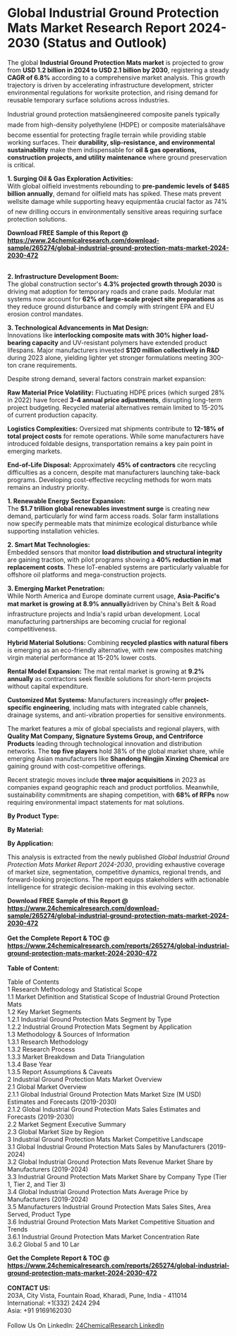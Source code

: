 <h1>Global Industrial Ground Protection Mats Market Research Report 2024-2030 (Status and Outlook)</h1><p>The global <strong>Industrial Ground Protection Mats market</strong> is projected to grow from <strong>USD 1.2 billion in 2024 to USD 2.1 billion by 2030</strong>, registering a steady <strong>CAGR of 6.8%</strong> according to a comprehensive market analysis. This growth trajectory is driven by accelerating infrastructure development, stricter environmental regulations for worksite protection, and rising demand for reusable temporary surface solutions across industries.</p><p>Industrial ground protection matsâengineered composite panels typically made from high-density polyethylene (HDPE) or composite materialsâhave become essential for protecting fragile terrain while providing stable working surfaces. Their <strong>durability, slip-resistance, and environmental sustainability</strong> make them indispensable for <strong>oil &amp; gas operations, construction projects, and utility maintenance</strong> where ground preservation is critical.</p><p><strong>1. Surging Oil &amp; Gas Exploration Activities:</strong><br>
With global oilfield investments rebounding to <strong>pre-pandemic levels of $485 billion annually</strong>, demand for oilfield mats has spiked. These mats prevent wellsite damage while supporting heavy equipmentâa crucial factor as 74% of new drilling occurs in environmentally sensitive areas requiring surface protection solutions.</p><div><b>Download FREE Sample of this Report @ 
            <a href="https://www.24chemicalresearch.com/download-sample/265274/global-industrial-ground-protection-mats-market-2024-2030-472">
            https://www.24chemicalresearch.com/download-sample/265274/global-industrial-ground-protection-mats-market-2024-2030-472</a></b></div><br><p><strong>2. Infrastructure Development Boom:</strong><br>
The global construction sector's <strong>4.3% projected growth through 2030</strong> is driving mat adoption for temporary roads and crane pads. Modular mat systems now account for <strong>62% of large-scale project site preparations</strong> as they reduce ground disturbance and comply with stringent EPA and EU erosion control mandates.</p><p><strong>3. Technological Advancements in Mat Design:</strong><br>
Innovations like <strong>interlocking composite mats with 30% higher load-bearing capacity</strong> and UV-resistant polymers have extended product lifespans. Major manufacturers invested <strong>$120 million collectively in R&amp;D</strong> during 2023 alone, yielding lighter yet stronger formulations meeting 300-ton crane requirements.</p><p>Despite strong demand, several factors constrain market expansion:</p><p><strong>Raw Material Price Volatility:</strong> Fluctuating HDPE prices (which surged 28% in 2022) have forced <strong>3-4 annual price adjustments</strong>, disrupting long-term project budgeting. Recycled material alternatives remain limited to 15-20% of current production capacity.</p><p><strong>Logistics Complexities:</strong> Oversized mat shipments contribute to <strong>12-18% of total project costs</strong> for remote operations. While some manufacturers have introduced foldable designs, transportation remains a key pain point in emerging markets.</p><p><strong>End-of-Life Disposal:</strong> Approximately <strong>45% of contractors</strong> cite recycling difficulties as a concern, despite mat manufacturers launching take-back programs. Developing cost-effective recycling methods for worn mats remains an industry priority.</p><p><strong>1. Renewable Energy Sector Expansion:</strong><br>
The <strong>$1.7 trillion global renewables investment surge</strong> is creating new demand, particularly for wind farm access roads. Solar farm installations now specify permeable mats that minimize ecological disturbance while supporting installation vehicles.</p><p><strong>2. Smart Mat Technologies:</strong><br>
Embedded sensors that monitor <strong>load distribution and structural integrity</strong> are gaining traction, with pilot programs showing a <strong>40% reduction in mat replacement costs</strong>. These IoT-enabled systems are particularly valuable for offshore oil platforms and mega-construction projects.</p><p><strong>3. Emerging Market Penetration:</strong><br>
While North America and Europe dominate current usage, <strong>Asia-Pacific's mat market is growing at 8.9% annually</strong>âdriven by China's Belt &amp; Road infrastructure projects and India's rapid urban development. Local manufacturing partnerships are becoming crucial for regional competitiveness.</p><p><strong>Hybrid Material Solutions:</strong> Combining <strong>recycled plastics with natural fibers</strong> is emerging as an eco-friendly alternative, with new composites matching virgin material performance at 15-20% lower costs.</p><p><strong>Rental Model Expansion:</strong> The mat rental market is growing at <strong>9.2% annually</strong> as contractors seek flexible solutions for short-term projects without capital expenditure.</p><p><strong>Customized Mat Systems:</strong> Manufacturers increasingly offer <strong>project-specific engineering</strong>, including mats with integrated cable channels, drainage systems, and anti-vibration properties for sensitive environments.</p><p>The market features a mix of global specialists and regional players, with <strong>Quality Mat Company, Signature Systems Group, and Centriforce Products</strong> leading through technological innovation and distribution networks. The <strong>top five players</strong> hold 38% of the global market share, while emerging Asian manufacturers like <strong>Shandong Ningjin Xinxing Chemical</strong> are gaining ground with cost-competitive offerings.</p><p>Recent strategic moves include <strong>three major acquisitions</strong> in 2023 as companies expand geographic reach and product portfolios. Meanwhile, sustainability commitments are shaping competition, with <strong>68% of RFPs</strong> now requiring environmental impact statements for mat solutions.</p><p><strong>By Product Type:</strong></p><p><strong>By Material:</strong></p><p><strong>By Application:</strong></p><p>This analysis is extracted from the newly published <em>Global Industrial Ground Protection Mats Market Report 2024-2030</em>, providing exhaustive coverage of market size, segmentation, competitive dynamics, regional trends, and forward-looking projections. The report equips stakeholders with actionable intelligence for strategic decision-making in this evolving sector.</p><div><b>Download FREE Sample of this Report @ 
            <a href="https://www.24chemicalresearch.com/download-sample/265274/global-industrial-ground-protection-mats-market-2024-2030-472">
            https://www.24chemicalresearch.com/download-sample/265274/global-industrial-ground-protection-mats-market-2024-2030-472</a></b></div><br><div><b>Get the Complete Report & TOC @ 
            <a href="https://www.24chemicalresearch.com/reports/265274/global-industrial-ground-protection-mats-market-2024-2030-472">
            https://www.24chemicalresearch.com/reports/265274/global-industrial-ground-protection-mats-market-2024-2030-472</a></b></div><br>
            <b>Table of Content:</b><p>Table of Contents<br />
1 Research Methodology and Statistical Scope<br />
1.1 Market Definition and Statistical Scope of Industrial Ground Protection Mats<br />
1.2 Key Market Segments<br />
1.2.1 Industrial Ground Protection Mats Segment by Type<br />
1.2.2 Industrial Ground Protection Mats Segment by Application<br />
1.3 Methodology & Sources of Information<br />
1.3.1 Research Methodology<br />
1.3.2 Research Process<br />
1.3.3 Market Breakdown and Data Triangulation<br />
1.3.4 Base Year<br />
1.3.5 Report Assumptions & Caveats<br />
2 Industrial Ground Protection Mats Market Overview<br />
2.1 Global Market Overview<br />
2.1.1 Global Industrial Ground Protection Mats Market Size (M USD) Estimates and Forecasts (2019-2030)<br />
2.1.2 Global Industrial Ground Protection Mats Sales Estimates and Forecasts (2019-2030)<br />
2.2 Market Segment Executive Summary<br />
2.3 Global Market Size by Region<br />
3 Industrial Ground Protection Mats Market Competitive Landscape<br />
3.1 Global Industrial Ground Protection Mats Sales by Manufacturers (2019-2024)<br />
3.2 Global Industrial Ground Protection Mats Revenue Market Share by Manufacturers (2019-2024)<br />
3.3 Industrial Ground Protection Mats Market Share by Company Type (Tier 1, Tier 2, and Tier 3)<br />
3.4 Global Industrial Ground Protection Mats Average Price by Manufacturers (2019-2024)<br />
3.5 Manufacturers Industrial Ground Protection Mats Sales Sites, Area Served, Product Type<br />
3.6 Industrial Ground Protection Mats Market Competitive Situation and Trends<br />
3.6.1 Industrial Ground Protection Mats Market Concentration Rate<br />
3.6.2 Global 5 and 10 Lar</p><div><b>Get the Complete Report & TOC @ 
            <a href="https://www.24chemicalresearch.com/reports/265274/global-industrial-ground-protection-mats-market-2024-2030-472">
            https://www.24chemicalresearch.com/reports/265274/global-industrial-ground-protection-mats-market-2024-2030-472</a></b></div><br><b>CONTACT US:</b><br>
            203A, City Vista, Fountain Road, Kharadi, Pune, India - 411014<br>
            International: +1(332) 2424 294<br>
            Asia: +91 9169162030 <br><br>
            Follow Us On LinkedIn: <a href="https://www.linkedin.com/company/24chemicalresearch/">24ChemicalResearch LinkedIn</a>